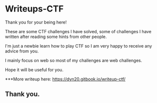 # Writeups-CTF
Thank you for your being here!

These are some CTF challenges I have solved, some of challenges I have written after reading some hints from other people.

I'm just a newbie learn how to play CTF so I am very happy to receive any advice from you.

I mainly focus on web so most of my challenges are web challenges.

Hope it will be useful for you.

***More writeup here: https://dyn20.gitbook.io/writeup-ctf/

## Thank you.
